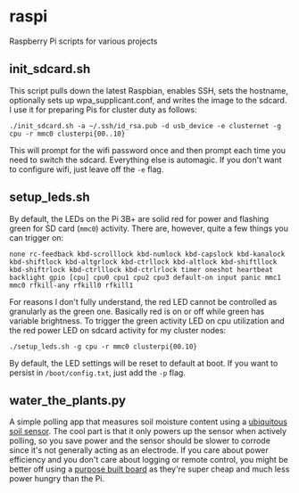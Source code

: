 # raspi
Raspberry Pi scripts for various projects

## init_sdcard.sh

This script pulls down the latest Raspbian, enables SSH, sets the hostname, optionally sets up wpa_supplicant.conf, and writes the image to the sdcard.  I use it for preparing Pis for cluster duty as follows:
```
./init_sdcard.sh -a ~/.ssh/id_rsa.pub -d usb_device -e clusternet -g cpu -r mmc0 clusterpi{00..10}
```
This will prompt for the wifi password once and then prompt each time you need to switch the sdcard.  Everything else is automagic.  If you don't want to configure wifi, just leave off the `-e` flag.

## setup_leds.sh

By default, the LEDs on the Pi 3B+ are solid red for power and flashing green for SD card (`mmc0`) activity.  There are, however, quite a few things you can trigger on:
```
none rc-feedback kbd-scrolllock kbd-numlock kbd-capslock kbd-kanalock kbd-shiftlock kbd-altgrlock kbd-ctrllock kbd-altlock kbd-shiftllock kbd-shiftrlock kbd-ctrlllock kbd-ctrlrlock timer oneshot heartbeat backlight gpio [cpu] cpu0 cpu1 cpu2 cpu3 default-on input panic mmc1 mmc0 rfkill-any rfkill0 rfkill1
```
For reasons I don't fully understand, the red LED cannot be controlled as granularly as the green one.  Basically red is on or off while green has variable brightness.  To trigger the green activity LED on cpu utilization and the red power LED on sdcard activity for my cluster nodes:
```
./setup_leds.sh -g cpu -r mmc0 clusterpi{00.10}
```
By default, the LED settings will be reset to default at boot.  If you want to persist in `/boot/config.txt`, just add the `-p` flag.

## water_the_plants.py

A simple polling app that measures soil moisture content using a [ubiquitous soil sensor](http://amzn.to/1PvM0Lf).  The cool part is that it only powers up the sensor when actively polling, so you save power and the sensor should be slower to corrode since it's not generally acting as an electrode.  If you care about power efficiency and you don't care about logging or remote control, you might be better off using a [purpose built board](http://amzn.to/1UBTgE4) as they're super cheap and much less power hungry than the Pi.
